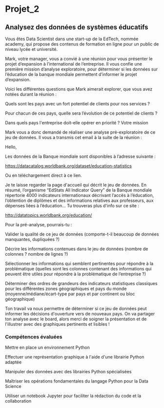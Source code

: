 # Projet_2
## Analysez des données de systèmes éducatifs

Vous êtes Data Scientist dans une start-up de la EdTech, nommée academy, qui propose des contenus de formation en ligne pour un public de niveau lycée et université.

Mark, votre manager, vous a convié à une réunion pour vous présenter le projet d’expansion à l’international de l’entreprise. Il vous confie une première mission d’analyse exploratoire, pour déterminer si les données sur l’éducation de la banque mondiale permettent d’informer le projet d’expansion.

Voici les différentes questions que Mark aimerait explorer, que vous avez notées durant la réunion :

Quels sont les pays avec un fort potentiel de clients pour nos services ?

Pour chacun de ces pays, quelle sera l’évolution de ce potentiel de clients ?

Dans quels pays l'entreprise doit-elle opérer en priorité ?
Votre mission

Mark vous a donc demandé de réaliser une analyse pré-exploratoire de ce jeu de données. Il vous a transmis cet email à la suite de la réunion :

Hello,

Les données de la Banque mondiale sont disponibles à l’adresse suivante :

https://datacatalog.worldbank.org/dataset/education-statistics

Ou en téléchargement direct à ce lien.

Je te laisse regarder la page d'accueil qui décrit le jeu de données. En résumé, l’organisme “EdStats All Indicator Query” de la Banque mondiale répertorie 4000 indicateurs internationaux décrivant l’accès à l’éducation, l’obtention de diplômes et des informations relatives aux professeurs, aux dépenses liées à l’éducation... Tu trouveras plus d'info sur ce site :

http://datatopics.worldbank.org/education/

Pour la pré-analyse, pourrais-tu :

Valider la qualité de ce jeu de données (comporte-t-il beaucoup de données manquantes, dupliquées ?)

Décrire les informations contenues dans le jeu de données (nombre de colonnes ? nombre de lignes ?)

Sélectionner les informations qui semblent pertinentes pour répondre à la problématique (quelles sont les colonnes contenant des informations qui peuvent être utiles pour répondre à la problématique de l’entreprise ?)

Déterminer des ordres de grandeurs des indicateurs statistiques classiques pour les différentes zones géographiques et pays du monde (moyenne/médiane/écart-type par pays et par continent ou bloc géographique)

Ton travail va nous permettre de déterminer si ce jeu de données peut informer les décisions d'ouverture vers de nouveaux pays. On va partager ton analyse avec le board, alors merci de soigner la présentation et de l'illustrer avec des graphiques pertinents et lisibles !


### Compétences évaluées

Mettre en place un environnement Python 

Effectuer une représentation graphique à l'aide d'une librairie Python adaptée 

Manipuler des données avec des librairies Python spécialisées 

Maîtriser les opérations fondamentales du langage Python pour la Data Science 

Utiliser un notebook Jupyter pour faciliter la rédaction du code et la collaboration 

